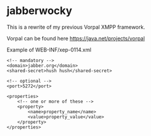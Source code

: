 jabberwocky
===========

This is a rewrite of my previous Vorpal XMPP framework.

Vorpal can be found here https://java.net/projects/vorpal

Example of WEB-INF/xep-0114.xml

<subdomain name="subdomain_name">

	<!-- mandatory -->
	<domain>jabber.org</domain>
	<shared-secret>hush hush</shared-secret>

	<!-- optional -->
	<port>5272</port> 

	<properties>
		<!-- one or more of these -->
		<property>
			<name>property_name</name>
			<value>property_value</value>
		</property>
	</properties>

</subdomain>